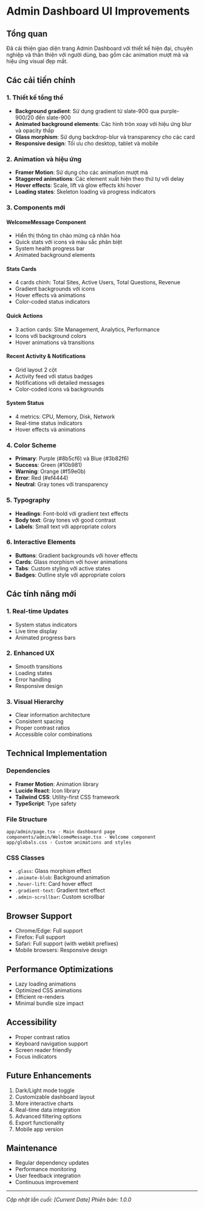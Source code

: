 # Admin Dashboard UI Improvements

## Tổng quan
Đã cải thiện giao diện trang Admin Dashboard với thiết kế hiện đại, chuyên nghiệp và thân thiện với người dùng, bao gồm các animation mượt mà và hiệu ứng visual đẹp mắt.

## Các cải tiến chính

### 1. Thiết kế tổng thể
- **Background gradient**: Sử dụng gradient từ slate-900 qua purple-900/20 đến slate-900
- **Animated background elements**: Các hình tròn xoay với hiệu ứng blur và opacity thấp
- **Glass morphism**: Sử dụng backdrop-blur và transparency cho các card
- **Responsive design**: Tối ưu cho desktop, tablet và mobile

### 2. Animation và hiệu ứng
- **Framer Motion**: Sử dụng cho các animation mượt mà
- **Staggered animations**: Các element xuất hiện theo thứ tự với delay
- **Hover effects**: Scale, lift và glow effects khi hover
- **Loading states**: Skeleton loading và progress indicators

### 3. Components mới

#### WelcomeMessage Component
- Hiển thị thông tin chào mừng cá nhân hóa
- Quick stats với icons và màu sắc phân biệt
- System health progress bar
- Animated background elements

#### Stats Cards
- 4 cards chính: Total Sites, Active Users, Total Questions, Revenue
- Gradient backgrounds với icons
- Hover effects và animations
- Color-coded status indicators

#### Quick Actions
- 3 action cards: Site Management, Analytics, Performance
- Icons với background colors
- Hover animations và transitions

#### Recent Activity & Notifications
- Grid layout 2 cột
- Activity feed với status badges
- Notifications với detailed messages
- Color-coded icons và backgrounds

#### System Status
- 4 metrics: CPU, Memory, Disk, Network
- Real-time status indicators
- Hover effects và animations

### 4. Color Scheme
- **Primary**: Purple (#8b5cf6) và Blue (#3b82f6)
- **Success**: Green (#10b981)
- **Warning**: Orange (#f59e0b)
- **Error**: Red (#ef4444)
- **Neutral**: Gray tones với transparency

### 5. Typography
- **Headings**: Font-bold với gradient text effects
- **Body text**: Gray tones với good contrast
- **Labels**: Small text với appropriate colors

### 6. Interactive Elements
- **Buttons**: Gradient backgrounds với hover effects
- **Cards**: Glass morphism với hover animations
- **Tabs**: Custom styling với active states
- **Badges**: Outline style với appropriate colors

## Các tính năng mới

### 1. Real-time Updates
- System status indicators
- Live time display
- Animated progress bars

### 2. Enhanced UX
- Smooth transitions
- Loading states
- Error handling
- Responsive design

### 3. Visual Hierarchy
- Clear information architecture
- Consistent spacing
- Proper contrast ratios
- Accessible color combinations

## Technical Implementation

### Dependencies
- **Framer Motion**: Animation library
- **Lucide React**: Icon library
- **Tailwind CSS**: Utility-first CSS framework
- **TypeScript**: Type safety

### File Structure
```
app/admin/page.tsx - Main dashboard page
components/admin/WelcomeMessage.tsx - Welcome component
app/globals.css - Custom animations and styles
```

### CSS Classes
- `.glass`: Glass morphism effect
- `.animate-blob`: Background animation
- `.hover-lift`: Card hover effect
- `.gradient-text`: Gradient text effect
- `.admin-scrollbar`: Custom scrollbar

## Browser Support
- Chrome/Edge: Full support
- Firefox: Full support
- Safari: Full support (with webkit prefixes)
- Mobile browsers: Responsive design

## Performance Optimizations
- Lazy loading animations
- Optimized CSS animations
- Efficient re-renders
- Minimal bundle size impact

## Accessibility
- Proper contrast ratios
- Keyboard navigation support
- Screen reader friendly
- Focus indicators

## Future Enhancements
1. Dark/Light mode toggle
2. Customizable dashboard layout
3. More interactive charts
4. Real-time data integration
5. Advanced filtering options
6. Export functionality
7. Mobile app version

## Maintenance
- Regular dependency updates
- Performance monitoring
- User feedback integration
- Continuous improvement

---

*Cập nhật lần cuối: [Current Date]*
*Phiên bản: 1.0.0*
